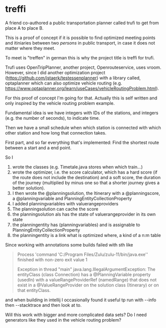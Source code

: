 # treffi

A friend co-authored a public transportation planner 
called trufi to get from place A to place B.

This is a proof of concept if it is possible
to find optimized meeting points and itiniaries
between two *persons* in public transport, 
in case it does not matter where they meet.

To meet is "treffen" in german this is why the project title is 
treffi for trufi.

Trufi uses OpenTripPlanner, another project, 
Openrouteservice, uses vroom. However, since I did 
another optimization project (https://github.com/jstaerk/testessenplanner) 
with a library called,
optaplanner which can also optimize vehicle routing (e.g. 
https://www.optaplanner.org/learn/useCases/vehicleRoutingProblem.html).

For this proof of concept I'm going for that. 
Actually this is self written and only inspired by the vehicle routing problem example.

Fundamental idea is we have integers with IDs of the stations,
and integers (e.g. the number of seconds), to indicate time.

Then we have a small schedule when which station is connected 
with which other station and how long that connection takes.

First part, and so far everything that's implemented: 
Find the shortest route between a start and a end point.

So I

1) wrote the classes (e.g. Timetale.java stores when which train...)
2) wrote the optimizer, i.e. the score calculator, 
which has a hard score (if the route does not include the destination)
and a soft score, the duration of the journey (multiplied by minus one 
so that a shorter journey gives a better solution).
3) I then wrote the @planningsolution, the Itinerary with a @planningscore, a @planningvariable and PlanningEntityCollectionProperty 
4) I added planningvariables with valuerangeproviders
5) The planningsolution can cache the score 
6) the planningsolution als has the state of valuerangeprovider in its own state
7) the planningentity has (planningvariables) and is assignable to PlanningEntityCollectionProperty 
8) the planningentity is a link what is optimized where, a kind of a n:m table

Since working with annotations some builds failed with sth like
> Process 'command 'C:/Program Files/Zulu/zulu-11/bin/java.exe'' finished with non-zero exit value 1
>
> Exception in thread "main" java.lang.IllegalArgumentException: The entityClass (class Connection) has a @PlanningVariable property (usedIn) with a valueRangeProviderRef (namedRange) that does not exist in a @ValueRangeProvider on the solution class (Itinerary) or on that entityClass.

and when building in intellij I occasionally found it useful tp 
run with --info then --stacktrace and then look at to.

Will this work with bigger and more complicated data sets?
Do I need generators like they used in the vehicle routing problem?
